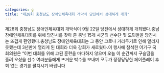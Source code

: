 ```yaml
---
categories: g
title: "제28회 충청남도 장애인체육대회 개막식 당진에서 성대하게 개최"
---
```

제28회 충청남도 장애인체육대회 개막식이 9월 22일 당진에서 성대하게 개최됐다.충남 장애인체육대회를 위해 당진시를 찾아 준 충남 15개 시군의 선수단 및 도민들을 당진시는 뜨겁게 환영했다.충청남도 장애인체육대회는 그 동안 코로나 거리두기로 인해 열리지 못했는데 3년만에 열리게 된 대회라 더욱 감회가 새로웠다.이 행사에 참석한 어기구 국회의원은 “이번 대회를 위해 고된 훈련을 마다하지 않으며 오늘 이 순간까지 구슬땀을 흘려 오셨을 선수 여러분들에게 뜨거운 박수를 보내며 모두가 정정당당한 페어플레이 후회 없는 경기를 펼치시기 바랍니다